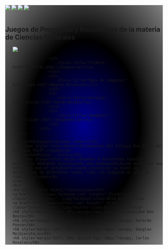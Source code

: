 <!DOCTYPE html>
<html>
<head>
	<meta charset=utf-8 />
	<meta name="description" content="description">
	<title>HOME - Ciencias Naturales</title>
	<link rel="stylesheet" type="text/css" href="css/estilo.css"/>
	<link rel="shortout icon" href="img/icono1.jpg" />
    <style>  
    section{
        background-image: -webkit-radial-gradient(ellipse, darkblue, black, gray);
        background-image: -moz-radial-gradient(ellipse, darkblue, black, gray);
        background-image: -ms-radial-gradient(ellipse, darkblue, black, gray);
        background-image: -o-radial-gradient(ellipse, darkblue, black, gray);
        background-image: -radial-gradient(ellipse, darkblue, black, gray);
    }
    </style>
</head>
<body>
	<section>
	<div id="containerEx2">
    	<div id="ex2">
    		<img src="img/animals.jpg">
            <img src="img/frutasv.jpg"> 
            <img src="img/animales.jpg"> 
            <img src="img/sentidos.jpg"> 
    	</div>
    </div> <br>
    <h2>Juegos de Preguntas y Respuestas de la materia de Ciencias Naturales</h2>
    <nav>
                <ul>
                     <a href="index.html"><img class="logo" src="img/UDB.jpg"></a>
                     
                    <ul>
                        <li><a title="Primero" href="Ciencias.html">Juegos</a></li>
                    </ul>
                    <ul>
                        <li><a title="Mapa de imagenes" href="mapa.html">Repaso Breve</a></li>
                    </ul>
                    <ul>
                        <li><a title="Galeria" href="extras.html">Galeria</a></li>
                    </ul>
                    <ul>
                        <li><a title="Imagenes" href="slider.html">Imagenes</a></li>
                    </ul>
                </ul>
    </nav>
    
        <p><h3>&iquest;Quienes somos?</h3>
        <span style="color:white">Estudiantes del Colegio Don Bosco del programa PILET.</span></p>
        <p><h3>Mision - Vision</h3>
        <span style="color:white">Enseñar a diferentes niveles academicos mediante aplicaciones web din&aacute;micas mostrando una nota para que el estudiante pueda visualizar su nivel de asimilacion de diferentes temas, todo con respecto al area de ciencias.</span></p>
    </section>
    <hr>
    <h3 style="color:black;">Contactanos</h3>
    <a href="http://www.facebook.com" target="_blank"><img class="iconos" src="../img/facebook-icono-8019-32.png"></a>
    <a href="http://www.twitter.com" target="_blank"><img class="iconos" src="../img/twitter-icono-8277-32.png"></a>
    <h6 style="margin-left: 10%; margin-top:-65px;">Universidad Don Bosco</h6>
    <h6 style="margin-left: 10%; margin-top:-20px;">&copy; Gerardo Ponce</h6>
    <h6 style="margin-left: 10%; margin-top:-20px;">&copy; Douglas Mej&iacute;a</h6>
    <h6 style="margin-left: 10%; margin-top:-20px;">&copy; Carlos Rosales</h6>
</body> 
</html> 
